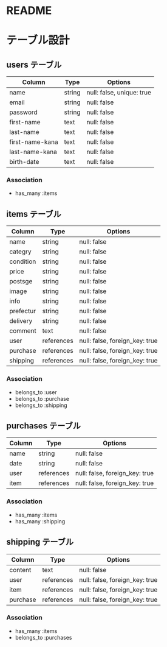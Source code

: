 # README

# テーブル設計

## users テーブル

| Column             | Type   | Options     |
| ------------------ | ------ | ----------- |
| name               | string | null: false, unique: true |
| email              | string | null: false |
| password           | string | null: false |
| first-name         | text | null: false |
| last-name          | text | null: false |
| first-name-kana    | text | null: false |
| last-name-kana     | text | null: false |
| birth-date         | text | null: false |

### Association

- has_many :items


## items テーブル

| Column    | Type   | Options     |
| --------  | ------ | ----------- |
| name      | string | null: false |
| categry   | string | null: false |
| condition | string | null: false |
| price     | string | null: false |
| postsge   | string | null: false |
| image     | string | null: false |
| info      | string | null: false |
| prefectur | string | null: false |
| delivery  | string | null: false |
| comment   | text | null: false |
| user      | references | null: false, foreign_key: true |
| purchase  | references | null: false, foreign_key: true |
| shipping  | references | null: false, foreign_key: true |


### Association

- belongs_to :user
- belongs_to :purchase
- belongs_to :shipping

## purchases テーブル

| Column | Type       | Options                        |
| ------ | ---------- | ------------------------------ |
| name   | string     | null: false                    |
| date   | string     | null: false
| user   | references | null: false, foreign_key: true |
| item   | references | null: false, foreign_key: true |

### Association

- has_many :items
- has_many :shipping

## shipping テーブル

| Column  | Type       | Options                        |
| ------- | ---------- | ------------------------------ |
| content | text       | null: false                    |
| user    | references | null: false, foreign_key: true |
| item    | references | null: false, foreign_key: true |
| purchase| references | null: false, foreign_key: true |

### Association

- has_many :items
- belongs_to :purchases